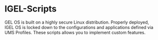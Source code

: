 # IGEL-Scripts
GEL OS is built on a highly secure Linux distribution. Properly deployed, IGEL OS is locked down to the configurations and applications defined via UMS Profiles. These scripts allows you to implement custom features.
